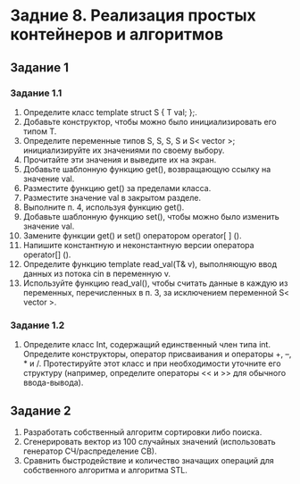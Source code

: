# Задние 8. Реализация простых контейнеров и алгоритмов
## Задание 1
### Задание 1.1
1.	Определите класс template<class T> struct S { T val; };.
2.	Добавьте конструктор, чтобы можно было инициализировать его типом T.
3.	Определите переменные типов S<int>, S<char>, S<double>, S<string> и S< vector<int> >; инициализируйте их значениями по своему выбору.
4.	Прочитайте эти значения и выведите их на экран.
5.	Добавьте шаблонную функцию get(), возвращающую ссылку на значение val. 
6.	Разместите функцию get() за пределами класса. 
7.	Разместите значение val в закрытом разделе. 
8.	Выполните п. 4, используя функцию get(). 
9.	Добавьте шаблонную функцию set(), чтобы можно было изменить значение val. 
10.	Замените функции get() и set() оператором operator[ ] (). 
11.	Напишите константную и неконстантную версии оператора operator[] ().
12.	Определите функцию template<class T> read_val(T& v), выполняющую ввод данных из потока cin в переменную v. 
13.	Используйте функцию read_val(), чтобы считать данные в каждую из переменных, перечисленных в п. 3, за исключением переменной S< vector<int> >.

### Задание 1.2
1.	Определите класс Int, содержащий единственный член типа int. Определите конструкторы, оператор присваивания и операторы +, –, * и /. Протестируйте этот класс и при необходимости уточните его структуру (например, определите операторы << и >> для обычного ввода-вывода). 
  
## Задание 2
1.	Разработать собственный алгоритм сортировки либо поиска.
2.	Сгенерировать вектор из 100 случайных значений (использовать генератор СЧ/распределение СВ).
3.	Сравнить быстродействие и количество значащих операций для собственного алгоритма и алгоритма STL.

